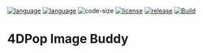 [![language](https://img.shields.io/static/v1?label=language&message=4d&color=blue)](https://developer.4d.com/)
[![language](https://img.shields.io/github/languages/top/vdelachaux/4DPop-Image-Buddy.svg)](https://developer.4d.com/)
![code-size](https://img.shields.io/github/languages/code-size/vdelachaux/4DPop-Image-Buddy.svg)
[![license](https://img.shields.io/github/license/vdelachaux/4DPop-Image-Buddy)](LICENSE)
[![release](https://img.shields.io/github/v/release/vdelachaux/4DPop-Image-Buddy?include_prereleases)](https://github.com/vdelachaux/4DPop-Image-Buddy/releases/latest)
[![Build](https://github.com/vdelachaux/4DPop-Image-Buddy/actions/workflows/build.yml/badge.svg)](https://github.com/vdelachaux/4DPop-Image-Buddy/actions/workflows/build.yml)

# 4DPop Image Buddy


